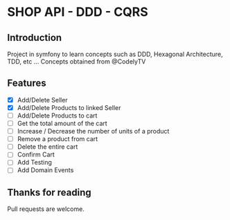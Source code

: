 # SHOP API - DDD - CQRS

## Introduction
Project in symfony to learn concepts such as DDD, Hexagonal Architecture, TDD, etc ...
Concepts obtained from @CodelyTV 

## Features
- [x] Add/Delete Seller
- [x] Add/Delete Products to linked Seller
- [ ] Add/Delete Products to cart
- [ ] Get the total amount of the cart
- [ ] Increase / Decrease the number of units of a product
- [ ] Remove a product from cart
- [ ] Delete the entire cart
- [ ] Confirm Cart
- [ ] Add Testing 
- [ ] Add Domain Events 

## Thanks for reading
Pull requests are welcome.